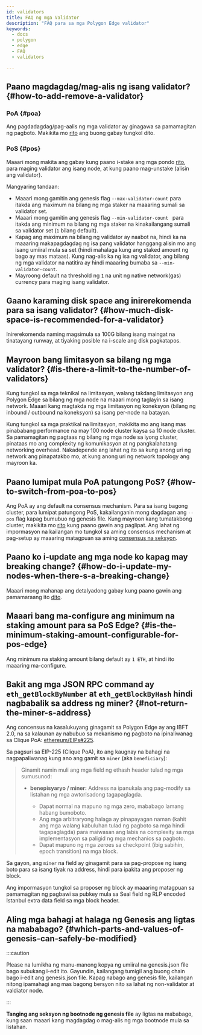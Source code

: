 ```yaml
---
id: validators
title: FAQ ng mga Validator
description: "FAQ para sa mga Polygon Edge validator"
keywords:
  - docs
  - polygon
  - edge
  - FAQ
  - validators

---
```


## Paano magdagdag/mag-alis ng isang validator? {#how-to-add-remove-a-validator}

### PoA {#poa}
Ang pagdadagdag/pag-aalis ng mga validator ay ginagawa sa pamamagitan ng pagboto. Makikita mo [rito](/docs/edge/consensus/poa) ang buong gabay tungkol dito.

### PoS {#pos}
Maaari mong makita ang gabay kung paano i-stake ang mga pondo [rito](/docs/edge/consensus/pos-stake-unstake), para maging validator ang isang node, at kung paano mag-unstake (alisin ang validator).

Mangyaring tandaan:
- Maaari mong gamitin ang genesis flag `--max-validator-count` para itakda ang maximum na bilang ng mga staker na maaaring sumali sa validator set.
- Maaari mong gamitin ang genesis flag `--min-validator-count ` para itakda ang minimum na bilang ng mga staker na kinakailangang sumali sa validator set (`1` bilang default).
- Kapag ang maximum na bilang ng validator ay naabot na, hindi ka na maaaring makapagdagdag ng isa pang validator hanggang alisin mo ang isang umiiral mula sa set (hindi mahalaga kung ang staked amount ng bago ay mas mataas). Kung nag-alis ka ng isa ng validator, ang bilang ng mga validator na natitira ay hindi maaaring bumaba sa `--min-validator-count`.
- Mayroong default na threshold ng `1` na unit ng native network(gas) currency para maging isang validator.



## Gaano karaming disk space ang inirerekomenda para sa isang validator? {#how-much-disk-space-is-recommended-for-a-validator}

Inirerekomenda naming magsimula sa 100G bilang isang maingat na tinatayang runway, at tiyaking posible na i-scale ang disk pagkatapos.


## Mayroon bang limitasyon sa bilang ng mga validator? {#is-there-a-limit-to-the-number-of-validators}

Kung tungkol sa mga teknikal na limitasyon, walang takdang limitasyon ang Polygon Edge sa bilang ng mga node na maaari mong taglayin sa isang network. Maaari kang magtakda ng mga limitasyon ng koneksyon (bilang ng inbound / outbound na koneksyon) sa isang per-node na batayan.

Kung tungkol sa mga praktikal na limitasyon, makikita mo ang isang mas pinababang performance na may 100 node cluster kaysa sa 10 node cluster. Sa pamamagitan ng pagtaas ng bilang ng mga node sa iyong cluster, pinataas mo ang complexity ng komunikasyon at ng pangkalahatang networking overhead. Nakadepende ang lahat ng ito sa kung anong uri ng network ang pinapatakbo mo, at kung anong uri ng network topology ang mayroon ka.

## Paano lumipat mula PoA patungong PoS? {#how-to-switch-from-poa-to-pos}

Ang PoA ay ang default na consensus mechanism. Para sa isang bagong cluster, para lumipat patungong PoS, kakailanganin mong dagdagan ang `--pos` flag kapag bumubuo ng genesis file. Kung mayroon kang tumatakbong cluster, makikita mo [rito](/docs/edge/consensus/migration-to-pos) kung paano gawin ang paglipat. Ang lahat ng impormasyon na kailangan mo tungkol sa aming consensus mechanism at pag-setup ay maaaring matagpuan sa aming [consensus na seksyon](/docs/edge/consensus/poa).

## Paano ko i-update ang mga node ko kapag may breaking change? {#how-do-i-update-my-nodes-when-there-s-a-breaking-change}

Maaari mong mahanap ang detalyadong gabay kung paano gawin ang pamamaraang ito [dito](/docs/edge/validator-hosting#update).

## Maaari bang ma-configure ang minimum na staking amount para sa PoS Edge? {#is-the-minimum-staking-amount-configurable-for-pos-edge}

Ang minimum na staking amount bilang default ay `1 ETH`, at hindi ito maaaring ma-configure.

## Bakit ang mga JSON RPC command ay `eth_getBlockByNumber` at `eth_getBlockByHash` hindi nagbabalik sa address ng miner? {#not-return-the-miner-s-address}

Ang concensus na kasalukuyang ginagamit sa Polygon Edge ay ang IBFT 2.0, na sa kalaunan ay nabubuo sa mekanismo ng pagboto na ipinaliwanag sa Clique PoA: [ethereum/EIPs#225](https://github.com/ethereum/EIPs/issues/225).

Sa pagsuri sa EIP-225 (Clique PoA), ito ang kaugnay na bahagi na nagpapaliwanag kung ano ang gamit sa `miner` (aka `beneficiary`):

<blockquote>
Ginamit namin muli ang mga field ng ethash header tulad ng mga sumusunod:
<ul>
<li><b>benepisyaryo / miner:</b> Address na ipanukala ang pag-modify sa listahan ng mga awtorisadong tagapaglagda.</li>
<ul>
<li>Dapat normal na mapuno ng mga zero, mababago lamang habang bumoboto.</li>
<li>Ang mga arbitraryong halaga ay pinapayagan naman (kahit ang mga walang kabuluhan tulad ng pagboto sa mga hindi tagapaglagda) para maiwasan ang labis na complexity sa mga implementasyon sa paligid ng mga mechanics sa pagboto.</li>
<li> Dapat mapuno ng mga zeroes sa checkpoint (ibig sabihin, epoch transition) na mga block.</li>
</ul>

</ul>

</blockquote>

Sa gayon, ang `miner` na field ay ginagamit para sa pag-propose ng isang boto para sa isang tiyak na address, hindi para ipakita ang proposer ng block.

Ang impormasyon tungkol sa proposer ng block ay maaaring matagpuan sa pamamagitan ng pagbawi sa pubkey mula sa Seal field ng RLP encoded Istanbul extra data field sa mga block header.

## Aling mga bahagi at halaga ng Genesis ang ligtas na mababago? {#which-parts-and-values-of-genesis-can-safely-be-modified}

:::caution

Please na lumikha ng manu-manong kopya ng umiiral na genesis.json file bago subukang i-edit ito. Gayundin, kailangang tumigil ang buong chain bago i-edit ang genesis.json file. Kapag nabago ang genesis file, kailangan nitong ipamahagi ang mas bagong bersyon nito sa lahat ng non-validator at valdiator node.

:::

**Tanging ang seksyon ng bootnode ng genesis file** ay ligtas na mababago, kung saan maaari kang magdagdag o mag-alis ng mga bootnode mula sa listahan.